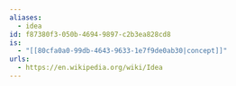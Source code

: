 ```yaml
---
aliases:
  - idea
id: f87380f3-050b-4694-9897-c2b3ea828cd8
is:
  - "[[80cfa0a0-99db-4643-9633-1e7f9de0ab30|concept]]"
urls:
  - https://en.wikipedia.org/wiki/Idea
---
```

